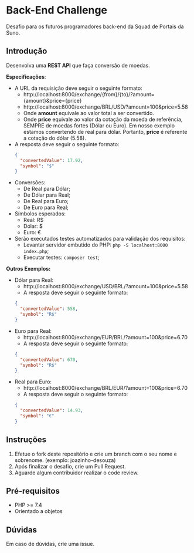 # Back-End Challenge

Desafio para os futuros programadores back-end da Squad de Portais da Suno.

## Introdução

Desenvolva uma **REST API** que faça conversão de moedas.

**Especificações**:

* A URL da requisição deve seguir o seguinte formato:
   * http://localhost:8000/exchange/{from}/{to}/?amount={amount}&price={price}
   * http://localhost:8000/exchange/BRL/USD/?amount=100&price=5.58
   * Onde **amount** equivale ao valor total a ser convertido.
   * Onde **price** equivale ao valor da cotação da moeda de referência, SEMPRE de moedas fortes (Dólar ou Euro). Em nosso exemplo estamos convertendo de real para dólar. Portanto, **price** é referente a cotação do dólar (5.58).
* A resposta deve seguir o seguinte formato:
   ```json
   {
     "convertedValue": 17.92,
     "symbol": "$"
   }
   ```
* Conversões:
    * De Real para Dólar;
    * De Dólar para Real;
    * De Real para Euro;
    * De Euro para Real;
* Símbolos esperados:
    * Real: R$
    * Dólar: $
    * Euro: €
* Serão executados testes automatizados para validação dos requisitos:
   * Levantar servidor embutido do PHP: `php -S localhost:8000 index.php`;
   * Executar testes: `composer test`;

**Outros Exemplos:**

* Dólar para Real:
    * http://localhost:8000/exchange/USD/BRL/?amount=100&price=5.58
    * A resposta deve seguir o seguinte formato:
   ```json
   {
     "convertedValue": 558,
     "symbol": "R$"
   }
   ```
* Euro para Real:
    * http://localhost:8000/exchange/EUR/BRL/?amount=100&price=6.70
    * A resposta deve seguir o seguinte formato:
   ```json
   {
     "convertedValue": 670,
     "symbol": "R$"
   }
   ```
* Real para Euro:
    * http://localhost:8000/exchange/BRL/EUR/?amount=100&price=6.70
    * A resposta deve seguir o seguinte formato:
   ```json
   {
     "convertedValue": 14.93,
     "symbol": "€"
   }
   ```

## Instruções

1. Efetue o fork deste repositório e crie um branch com o seu nome e sobrenome. (exemplo: joazinho-desouza)
2. Após finalizar o desafio, crie um Pull Request.
3. Aguarde algum contribuidor realizar o code review.

## Pré-requisitos

* PHP >= 7.4
* Orientado a objetos

## Dúvidas

Em caso de dúvidas, crie uma issue.
